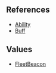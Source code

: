 ## References
  * [Ability](Ability.md)
  * [Buff](Buff.md)

## Values
  * [FleetBeacon](FleetBeacon.md)